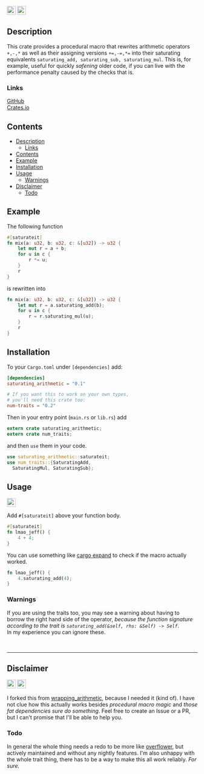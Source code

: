 <img src="https://forthebadge.com/images/badges/works-on-my-machine.svg" height=23px> <a href="https://www.apache.org/licenses/LICENSE-2.0"><img src="https://img.shields.io/crates/l/saturating_arithmetic?style=for-the-badge" height=23px></a>

## Description
This crate provides a procedural macro that rewrites arithmetic operators `+,-,*` as well as their assigning versions `+=,-=,*=` into their saturating equivalents `saturating_add, saturating_sub, saturating_mul`.
This is, for example, useful for quickly *safening* older code, if you can live with the performance penalty caused by the checks that is.

### Links
[GitHub](https://github.com/ogierm/saturating-arithmetic)  
[Crates.io](https://crates.io/crates/saturating_arithmetic)

## Contents
- [Description](#description)
  - [Links](#links)
- [Contents](#contents)
- [Example](#example)
- [Installation](#installation)
- [Usage](#usage)
  - [Warnings](#warnings)
- [Disclaimer](#disclaimer)
  - [Todo](#todo)

## Example
The following function
```Rust
#[saturateit]
fn mix(a: u32, b: u32, c: &[u32]) -> u32 {
    let mut r = a + b;
    for u in c {
        r *= u;
    }
    r
}
```
is rewritten into
```Rust
fn mix(a: u32, b: u32, c: &[u32]) -> u32 {
    let mut r = a.saturating_add(b);
    for u in c {
        r = r.saturating_mul(u);
    }
    r
}
```

## Installation
To your `Cargo.toml` under `[dependencies]` add:
```toml
[dependencies]
saturating_arithmetic = "0.1"

# If you want this to work on your own types,
# you'll need this crate too:
num-traits = "0.2"
```

Then in your entry point (`main.rs` or `lib.rs`) add
```rust
extern crate saturating_arithmetic;
extern crate num_traits;
```

and then `use` them in your code.
```rust
use saturating_arithmetic::saturateit;
use num_traits::{SaturatingAdd,
  SaturatingMul, SaturatingSub};
```

## Usage
<img src="https://forthebadge.com/images/badges/60-percent-of-the-time-works-every-time.svg" height=23px>    

Add `#[saturateit]` above your function body.
```rust
#[saturateit]
fn lmao_jeff() {
    4 + 4;
}
```
You can use something like [cargo expand](https://crates.io/crates/cargo-expand) to check if the macro actually worked.
```rust
fn lmao_jeff() {
    4.saturating_add(4);
}
```

### Warnings
If you are using the traits too, you may see a warning about having to borrow the right hand side of the operator, *because the function signature according to the trait is `saturating_add(&self, rhs: &Self) -> Self`*.  
In my experience you can ignore these.

<br>

----
## Disclaimer
<img src="https://forthebadge.com/images/badges/ctrl-c-ctrl-v.svg" height=23px> <a href="https://unmaintained.tech"><img src="https://unmaintained.tech/badge.svg" height=23px></a>    

I forked this from [wrapping_arithmetic](https://crates.io/crates/wrapping_arithmetic), because I needed it (kind of). I have not clue how this actually works besides *procedural macro magic* and *those fat dependencies sure do something*. Feel free to create an Issue or a PR, but I can't promise that I'll be able to help you.

### Todo
In general the whole thing needs a redo to be more like [overflower](https://crates.io/crates/overflower), but actively maintained and without any nightly features. I'm also unhappy with the whole trait thing, there has to be a way to make this all work reliably. *For sure.*
